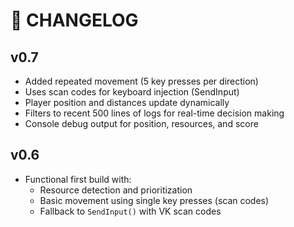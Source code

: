 # 🧾 CHANGELOG

## v0.7
- Added repeated movement (5 key presses per direction)
- Uses scan codes for keyboard injection (SendInput)
- Player position and distances update dynamically
- Filters to recent 500 lines of logs for real-time decision making
- Console debug output for position, resources, and score

## v0.6
- Functional first build with:
  - Resource detection and prioritization
  - Basic movement using single key presses (scan codes)
  - Fallback to `SendInput()` with VK scan codes